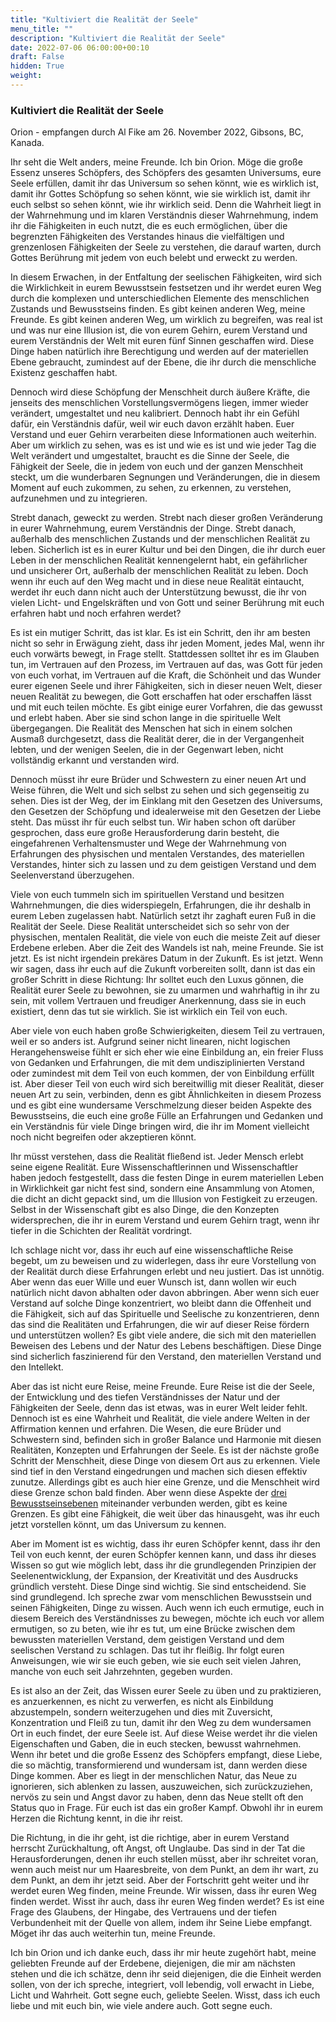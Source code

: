 ```yaml
---
title: "Kultiviert die Realität der Seele"
menu_title: ""
description: "Kultiviert die Realität der Seele"
date: 2022-07-06 06:00:00+00:10
draft: False
hidden: True
weight:
---
```

### Kultiviert die Realität der Seele

Orion - empfangen durch Al Fike am 26. November 2022, Gibsons, BC, Kanada.

Ihr seht die Welt anders, meine Freunde. Ich bin Orion. Möge die große Essenz unseres Schöpfers, des Schöpfers des gesamten Universums, eure Seele erfüllen, damit ihr das Universum so sehen könnt, wie es wirklich ist, damit ihr Gottes Schöpfung so sehen könnt, wie sie wirklich ist, damit ihr euch selbst so sehen könnt, wie ihr wirklich seid. Denn die Wahrheit liegt in der Wahrnehmung und im klaren Verständnis dieser Wahrnehmung, indem ihr die Fähigkeiten in euch nutzt, die es euch ermöglichen, über die begrenzten Fähigkeiten des Verstandes hinaus die vielfältigen und grenzenlosen Fähigkeiten der Seele zu verstehen, die darauf warten, durch Gottes Berührung mit jedem von euch belebt und erweckt zu werden.

In diesem Erwachen, in der Entfaltung der seelischen Fähigkeiten, wird sich die Wirklichkeit in eurem Bewusstsein festsetzen und ihr werdet euren Weg durch die komplexen und unterschiedlichen Elemente des menschlichen Zustands und Bewusstseins finden. Es gibt keinen anderen Weg, meine Freunde. Es gibt keinen anderen Weg, um wirklich zu begreifen, was real ist und was nur eine Illusion ist, die von eurem Gehirn, eurem Verstand und eurem Verständnis der Welt mit euren fünf Sinnen geschaffen wird. Diese Dinge haben natürlich ihre Berechtigung und werden auf der materiellen Ebene gebraucht, zumindest auf der Ebene, die ihr durch die menschliche Existenz geschaffen habt.

Dennoch wird diese Schöpfung der Menschheit durch äußere Kräfte, die jenseits des menschlichen Vorstellungsvermögens liegen, immer wieder verändert, umgestaltet und neu kalibriert. Dennoch habt ihr ein Gefühl dafür, ein Verständnis dafür, weil wir euch davon erzählt haben. Euer Verstand und euer Gehirn verarbeiten diese Informationen auch weiterhin. Aber um wirklich zu sehen, was es ist und wie es ist und wie jeder Tag die Welt verändert und umgestaltet, braucht es die Sinne der Seele, die Fähigkeit der Seele, die in jedem von euch und der ganzen Menschheit steckt, um die wunderbaren Segnungen und Veränderungen, die in diesem Moment auf euch zukommen, zu sehen, zu erkennen, zu verstehen, aufzunehmen und zu integrieren. 

Strebt danach, geweckt zu werden. Strebt nach dieser großen Veränderung in eurer Wahrnehmung, eurem Verständnis der Dinge. Strebt danach, außerhalb des menschlichen Zustands und der menschlichen Realität zu leben. Sicherlich ist es in eurer Kultur und bei den Dingen, die ihr durch euer Leben in der menschlichen Realität kennengelernt habt, ein gefährlicher und unsicherer Ort, außerhalb der menschlichen Realität zu leben. Doch wenn ihr euch auf den Weg macht und in diese neue Realität eintaucht, werdet ihr euch dann nicht auch der Unterstützung bewusst, die ihr von vielen Licht- und Engelskräften und von Gott und seiner Berührung mit euch erfahren habt und noch erfahren werdet?

Es ist ein mutiger Schritt, das ist klar. Es ist ein Schritt, den ihr am besten nicht so sehr in Erwägung zieht, dass ihr jeden Moment, jedes Mal, wenn ihr euch vorwärts bewegt, in Frage stellt. Stattdessen solltet ihr es im Glauben tun, im Vertrauen auf den Prozess, im Vertrauen auf das, was Gott für jeden von euch vorhat, im Vertrauen auf die Kraft, die Schönheit und das Wunder eurer eigenen Seele und ihrer Fähigkeiten, sich in dieser neuen Welt, dieser neuen Realität zu bewegen, die Gott erschaffen hat oder erschaffen lässt und mit euch teilen möchte. Es gibt einige eurer Vorfahren, die das gewusst und erlebt haben. Aber sie sind schon lange in die spirituelle Welt übergegangen. Die Realität des Menschen hat sich in einem solchen Ausmaß durchgesetzt, dass die Realität derer, die in der Vergangenheit lebten, und der wenigen Seelen, die in der Gegenwart leben, nicht vollständig erkannt und verstanden wird.

Dennoch müsst ihr eure Brüder und Schwestern zu einer neuen Art und Weise führen, die Welt und sich selbst zu sehen und sich gegenseitig zu sehen. Dies ist der Weg, der im Einklang mit den Gesetzen des Universums, den Gesetzen der Schöpfung und idealerweise mit den Gesetzen der Liebe steht. Das müsst ihr für euch selbst tun. Wir haben schon oft darüber gesprochen, dass eure große Herausforderung darin besteht, die eingefahrenen Verhaltensmuster und Wege der Wahrnehmung von Erfahrungen des physischen und mentalen Verstandes, des materiellen Verstandes, hinter sich zu lassen und zu dem geistigen Verstand und dem Seelenverstand überzugehen.

Viele von euch tummeln sich im spirituellen Verstand und besitzen Wahrnehmungen, die dies widerspiegeln, Erfahrungen, die ihr deshalb in eurem Leben zugelassen habt. Natürlich setzt ihr zaghaft euren Fuß in die Realität der Seele. Diese Realität unterscheidet sich so sehr von der physischen, mentalen Realität, die viele von euch die meiste Zeit auf dieser Erdebene erleben. Aber die Zeit des Wandels ist nah, meine Freunde. Sie ist jetzt. Es ist nicht irgendein prekäres Datum in der Zukunft. Es ist jetzt. Wenn wir sagen, dass ihr euch auf die Zukunft vorbereiten sollt, dann ist das ein großer Schritt in diese Richtung: Ihr solltet euch den Luxus gönnen, die Realität eurer Seele zu bewohnen, sie zu umarmen und wahrhaftig in ihr zu sein, mit vollem Vertrauen und freudiger Anerkennung, dass sie in euch existiert, denn das tut sie wirklich. Sie ist wirklich ein Teil von euch.

Aber viele von euch haben große Schwierigkeiten, diesem Teil zu vertrauen, weil er so anders ist. Aufgrund seiner nicht linearen, nicht logischen Herangehensweise fühlt er sich eher wie eine Einbildung an, ein freier Fluss von Gedanken und Erfahrungen, die mit dem undisziplinierten Verstand oder zumindest mit dem Teil von euch kommen, der von Einbildung erfüllt ist. Aber dieser Teil von euch wird sich bereitwillig mit dieser Realität, dieser neuen Art zu sein, verbinden, denn es gibt Ähnlichkeiten in diesem Prozess und es gibt eine wundersame Verschmelzung dieser beiden Aspekte des Bewusstseins, die euch eine große Fülle an Erfahrungen und Gedanken und ein Verständnis für viele Dinge bringen wird, die ihr im Moment vielleicht noch nicht begreifen oder akzeptieren könnt.

Ihr müsst verstehen, dass die Realität fließend ist. Jeder Mensch erlebt seine eigene Realität. Eure Wissenschaftlerinnen und Wissenschaftler haben jedoch festgestellt, dass die festen Dinge in eurem materiellen Leben in Wirklichkeit gar nicht fest sind, sondern eine Ansammlung von Atomen, die dicht an dicht gepackt sind, um die Illusion von Festigkeit zu erzeugen. Selbst in der Wissenschaft gibt es also Dinge, die den Konzepten widersprechen, die ihr in eurem Verstand und eurem Gehirn tragt, wenn ihr tiefer in die Schichten der Realität vordringt.

Ich schlage nicht vor, dass ihr euch auf eine wissenschaftliche Reise begebt, um zu beweisen und zu widerlegen, dass ihr eure Vorstellung von der Realität durch diese Erfahrungen erlebt und neu justiert. Das ist unnötig. Aber wenn das euer Wille und euer Wunsch ist, dann wollen wir euch natürlich nicht davon abhalten oder davon abbringen. Aber wenn sich euer Verstand auf solche Dinge konzentriert, wo bleibt dann die Offenheit und die Fähigkeit, sich auf das Spirituelle und Seelische zu konzentrieren, denn das sind die Realitäten und Erfahrungen, die wir auf dieser Reise fördern und unterstützen wollen? Es gibt viele andere, die sich mit den materiellen Beweisen des Lebens und der Natur des Lebens beschäftigen. Diese Dinge sind sicherlich faszinierend für den Verstand, den materiellen Verstand und den Intellekt. 

Aber das ist nicht eure Reise, meine Freunde. Eure Reise ist die der Seele, der Entwicklung und des tiefen Verständnisses der Natur und der Fähigkeiten der Seele, denn das ist etwas, was in eurer Welt leider fehlt. Dennoch ist es eine Wahrheit und Realität, die viele andere Welten in der Affirmation kennen und erfahren. Die Wesen, die eure Brüder und Schwestern sind, befinden sich in großer Balance und Harmonie mit diesen Realitäten, Konzepten und Erfahrungen der Seele. Es ist der nächste große Schritt der Menschheit, diese Dinge von diesem Ort aus zu erkennen. Viele sind tief in den Verstand eingedrungen und machen sich diesen effektiv zunutze. Allerdings gibt es auch hier eine Grenze, und die Menschheit wird diese Grenze schon bald finden. Aber wenn diese Aspekte der [drei Bewusstseinsebenen](/aktuelle-botschaften/aktuelle-botschaften-in-reihenfolge-des-datums/aktuelle-botschaften-2021/lektion-12-beschreibung-der-drei-bewusstseinszentren-band-2-af-jesus-16-juni-2021/) miteinander verbunden werden, gibt es keine Grenzen. Es gibt eine Fähigkeit, die weit über das hinausgeht, was ihr euch jetzt vorstellen könnt, um das Universum zu kennen.

Aber im Moment ist es wichtig, dass ihr euren Schöpfer kennt, dass ihr den Teil von euch kennt, der euren Schöpfer kennen kann, und dass ihr dieses Wissen so gut wie möglich lebt, dass ihr die grundlegenden Prinzipien der Seelenentwicklung, der Expansion, der Kreativität und des Ausdrucks gründlich versteht. Diese Dinge sind wichtig. Sie sind entscheidend. Sie sind grundlegend. Ich spreche zwar vom menschlichen Bewusstsein und seinen Fähigkeiten, Dinge zu wissen. Auch wenn ich euch ermutige, euch in diesem Bereich des Verständnisses zu bewegen, möchte ich euch vor allem ermutigen, so zu beten, wie ihr es tut, um eine Brücke zwischen dem bewussten materiellen Verstand, dem geistigen Verstand und dem seelischen Verstand zu schlagen. Das tut ihr fleißig. Ihr folgt euren Anweisungen, wie wir sie euch geben, wie sie euch seit vielen Jahren, manche von euch seit Jahrzehnten, gegeben wurden.

Es ist also an der Zeit, das Wissen eurer Seele zu üben und zu praktizieren, es anzuerkennen, es nicht zu verwerfen, es nicht als Einbildung abzustempeln, sondern weiterzugehen und dies mit Zuversicht, Konzentration und Fleiß zu tun, damit ihr den Weg zu dem wundersamen Ort in euch findet, der eure Seele ist. Auf diese Weise werdet ihr die vielen Eigenschaften und Gaben, die in euch stecken, bewusst wahrnehmen. Wenn ihr betet und die große Essenz des Schöpfers empfangt, diese Liebe, die so mächtig, transformierend und wundersam ist, dann werden diese Dinge kommen. Aber es liegt in der menschlichen Natur, das Neue zu ignorieren, sich ablenken zu lassen, auszuweichen, sich zurückzuziehen, nervös zu sein und Angst davor zu haben, denn das Neue stellt oft den Status quo in Frage. Für euch ist das ein großer Kampf. Obwohl ihr in eurem Herzen die Richtung kennt, in die ihr reist. 

Die Richtung, in die ihr geht, ist die richtige, aber in eurem Verstand herrscht Zurückhaltung, oft Angst, oft Unglaube. Das sind in der Tat die Herausforderungen, denen ihr euch stellen müsst, aber ihr schreitet voran, wenn auch meist nur um Haaresbreite, von dem Punkt, an dem ihr wart, zu dem Punkt, an dem ihr jetzt seid. Aber der Fortschritt geht weiter und ihr werdet euren Weg finden, meine Freunde. Wir wissen, dass ihr euren Weg finden werdet. Wisst ihr auch, dass ihr euren Weg finden werdet? Es ist eine Frage des Glaubens, der Hingabe, des Vertrauens und der tiefen Verbundenheit mit der Quelle von allem, indem ihr Seine Liebe empfangt. Möget ihr das auch weiterhin tun, meine Freunde. 

Ich bin Orion und ich danke euch, dass ihr mir heute zugehört habt, meine geliebten Freunde auf der Erdebene, diejenigen, die mir am nächsten stehen und die ich schätze, denn ihr seid diejenigen, die die Einheit werden sollen, von der ich spreche, integriert, voll lebendig, voll erwacht in Liebe, Licht und Wahrheit. Gott segne euch, geliebte Seelen. Wisst, dass ich euch liebe und mit euch bin, wie viele andere auch. Gott segne euch.